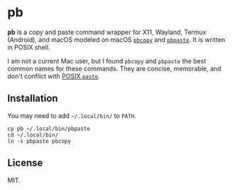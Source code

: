 # pb

**pb** is a copy and paste command wrapper for X11, Wayland, Termux (Android), and macOS modeled on macOS [`pbcopy`](https://ss64.com/mac/pbcopy.html) and [`pbpaste`](https://ss64.com/mac/pbpaste.html).
It is written in POSIX shell.

I am not a current Mac user, but I found `pbcopy` and `pbpaste` the best common names for these commands.
They are concise, memorable, and don't conflict with [POSIX `paste`](https://en.wikipedia.org/wiki/Paste_(Unix)).

## Installation

You may need to add `~/.local/bin/` to `PATH`.

```shell
cp pb ~/.local/bin/pbpaste
cd ~/.local/bin/
ln -s pbpaste pbcopy
```

## License

MIT.

